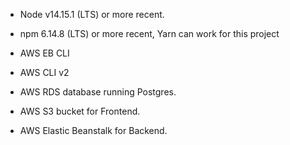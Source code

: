 - Node v14.15.1 (LTS) or more recent.

- npm 6.14.8 (LTS) or more recent, Yarn can work for this project

- AWS EB CLI

- AWS CLI v2

- AWS RDS database running Postgres.

- AWS S3 bucket for Frontend.

- AWS Elastic Beanstalk for Backend.
